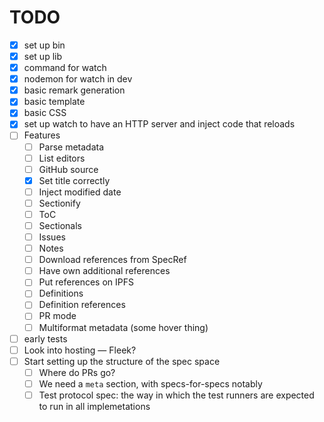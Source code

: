 
# TODO

- [x] set up bin
- [x] set up lib
- [x] command for watch
- [x] nodemon for watch in dev
- [x] basic remark generation
- [x] basic template
- [x] basic CSS
- [x] set up watch to have an HTTP server and inject code that reloads
- [ ] Features
    - [ ] Parse metadata
    - [ ] List editors
    - [ ] GitHub source
    - [x] Set title correctly
    - [ ] Inject modified date
    - [ ] Sectionify
    - [ ] ToC
    - [ ] Sectionals
    - [ ] Issues
    - [ ] Notes
    - [ ] Download references from SpecRef
    - [ ] Have own additional references
    - [ ] Put references on IPFS
    - [ ] Definitions
    - [ ] Definition references
    - [ ] PR mode
    - [ ] Multiformat metadata (some hover thing)
- [ ] early tests
- [ ] Look into hosting — Fleek?
- [ ] Start setting up the structure of the spec space
    - [ ] Where do PRs go?
    - [ ] We need a `meta` section, with specs-for-specs notably
    - [ ] Test protocol spec: the way in which the test runners are expected to run in all implemetations
